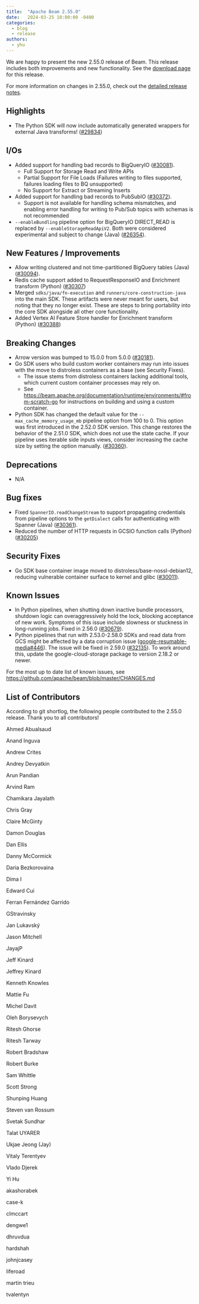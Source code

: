```yaml
---
title:  "Apache Beam 2.55.0"
date:   2024-03-25 10:00:00 -0400
categories:
  - blog
  - release
authors:
  - yhu
---
```

<!--
Licensed under the Apache License, Version 2.0 (the "License");
you may not use this file except in compliance with the License.
You may obtain a copy of the License at
http://www.apache.org/licenses/LICENSE-2.0
Unless required by applicable law or agreed to in writing, software
distributed under the License is distributed on an "AS IS" BASIS,
WITHOUT WARRANTIES OR CONDITIONS OF ANY KIND, either express or implied.
See the License for the specific language governing permissions and
limitations under the License.
-->

We are happy to present the new 2.55.0 release of Beam.
This release includes both improvements and new functionality.
See the [download page](/get-started/downloads/#2550-2023-03-25) for this release.

<!--more-->

For more information on changes in 2.55.0, check out the [detailed release notes](https://github.com/apache/beam/milestone/19).

## Highlights

* The Python SDK will now include automatically generated wrappers for external Java transforms! ([#29834](https://github.com/apache/beam/pull/29834))

## I/Os

* Added support for handling bad records to BigQueryIO ([#30081](https://github.com/apache/beam/pull/30081)).
  * Full Support for Storage Read and Write APIs
  * Partial Support for File Loads (Failures writing to files supported, failures loading files to BQ unsupported)
  * No Support for Extract or Streaming Inserts
* Added support for handling bad records to PubSubIO ([#30372](https://github.com/apache/beam/pull/30372)).
  * Support is not available for handling schema mismatches, and enabling error handling for writing to Pub/Sub topics with schemas is not recommended
* `--enableBundling` pipeline option for BigQueryIO DIRECT_READ is replaced by `--enableStorageReadApiV2`. Both were considered experimental and subject to change (Java) ([#26354](https://github.com/apache/beam/issues/26354)).

## New Features / Improvements

* Allow writing clustered and not time-partitioned BigQuery tables (Java) ([#30094](https://github.com/apache/beam/pull/30094)).
* Redis cache support added to RequestResponseIO and Enrichment transform (Python) ([#30307](https://github.com/apache/beam/pull/30307))
* Merged `sdks/java/fn-execution` and `runners/core-construction-java` into the main SDK. These artifacts were never meant for users, but noting
  that they no longer exist. These are steps to bring portability into the core SDK alongside all other core functionality.
* Added Vertex AI Feature Store handler for Enrichment transform (Python) ([#30388](https://github.com/apache/beam/pull/30388))

## Breaking Changes

* Arrow version was bumped to 15.0.0 from 5.0.0 ([#30181](https://github.com/apache/beam/pull/30181)).
* Go SDK users who build custom worker containers may run into issues with the move to distroless containers as a base (see Security Fixes).
  * The issue stems from distroless containers lacking additional tools, which current custom container processes may rely on.
  * See https://beam.apache.org/documentation/runtime/environments/#from-scratch-go for instructions on building and using a custom container.
* Python SDK has changed the default value for the `--max_cache_memory_usage_mb` pipeline option from 100 to 0. This option was first introduced in the 2.52.0 SDK version. This change restores the behavior of the 2.51.0 SDK, which does not use the state cache. If your pipeline uses iterable side inputs views, consider increasing the cache size by setting the option manually. ([#30360](https://github.com/apache/beam/issues/30360)).

## Deprecations

* N/A

## Bug fixes

* Fixed `SpannerIO.readChangeStream` to support propagating credentials from pipeline options
  to the `getDialect` calls for authenticating with Spanner (Java) ([#30361](https://github.com/apache/beam/pull/30361)).
* Reduced the number of HTTP requests in GCSIO function calls (Python) ([#30205](https://github.com/apache/beam/pull/30205))

## Security Fixes

* Go SDK base container image moved to distroless/base-nossl-debian12, reducing vulnerable container surface to kernel and glibc ([#30011](https://github.com/apache/beam/pull/30011)).

## Known Issues

* In Python pipelines, when shutting down inactive bundle processors, shutdown logic can overaggressively hold the lock, blocking acceptance of new work. Symptoms of this issue include slowness or stuckness in long-running jobs. Fixed in 2.56.0 ([#30679](https://github.com/apache/beam/pull/30679)).
* Python pipelines that run with 2.53.0-2.58.0 SDKs and read data from GCS might be affected by a data corruption issue ([google-resumable-media#446](https://github.com/googleapis/google-resumable-media-python/issues/446)). The issue will be fixed in 2.59.0 ([#32135](https://github.com/apache/beam/pull/32135)). To work around this, update the google-cloud-storage package to version 2.18.2 or newer.

For the most up to date list of known issues, see https://github.com/apache/beam/blob/master/CHANGES.md

## List of Contributors

According to git shortlog, the following people contributed to the 2.55.0 release. Thank you to all contributors!

Ahmed Abualsaud

Anand Inguva

Andrew Crites

Andrey Devyatkin

Arun Pandian

Arvind Ram

Chamikara Jayalath

Chris Gray

Claire McGinty

Damon Douglas

Dan Ellis

Danny McCormick

Daria Bezkorovaina

Dima I

Edward Cui

Ferran Fernández Garrido

GStravinsky

Jan Lukavský

Jason Mitchell

JayajP

Jeff Kinard

Jeffrey Kinard

Kenneth Knowles

Mattie Fu

Michel Davit

Oleh Borysevych

Ritesh Ghorse

Ritesh Tarway

Robert Bradshaw

Robert Burke

Sam Whittle

Scott Strong

Shunping Huang

Steven van Rossum

Svetak Sundhar

Talat UYARER

Ukjae Jeong (Jay)

Vitaly Terentyev

Vlado Djerek

Yi Hu

akashorabek

case-k

clmccart

dengwe1

dhruvdua

hardshah

johnjcasey

liferoad

martin trieu

tvalentyn
